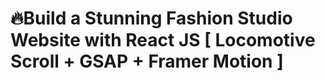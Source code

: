 # 🔥Build a Stunning Fashion Studio Website with React JS [ Locomotive Scroll + GSAP + Framer Motion ]
